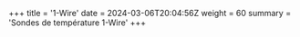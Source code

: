 +++
title = '1-Wire'
date = 2024-03-06T20:04:56Z
weight = 60
summary = 'Sondes de température 1-Wire'
+++
